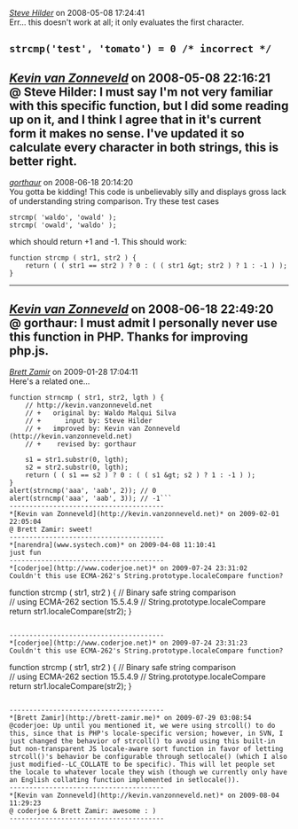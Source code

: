 *[Steve Hilder]()* on 2008-05-08 17:24:41  
Err... this doesn't work at all; it only evaluates the first character.

```strcmp('test', 'tomato') = 0 /* incorrect */```
---------------------------------------
*[Kevin van Zonneveld](http://kevin.vanzonneveld.net)* on 2008-05-08 22:16:21  
@ Steve Hilder: I must say I'm not very familiar with this specific function, but I did some reading up on it, and I think I agree that in it's current form it makes no sense. I've updated it so calculate every character in both strings, this is better right.
---------------------------------------
*[gorthaur]()* on 2008-06-18 20:14:20  
You gotta be kidding! This code is unbelievably silly and displays gross lack of understanding string comparison. Try these test cases
```
strcmp( 'waldo', 'owald' );
strcmp( 'owald', 'waldo' );
```
which should return +1 and -1.
This should work:
```
function strcmp ( str1, str2 ) {
    return ( ( str1 == str2 ) ? 0 : ( ( str1 &gt; str2 ) ? 1 : -1 ) );
}
```
---------------------------------------
*[Kevin van Zonneveld](http://kevin.vanzonneveld.net)* on 2008-06-18 22:49:20  
@ gorthaur: I must admit I personally never use this function in PHP. Thanks for improving php.js.
---------------------------------------
*[Brett Zamir](http://bahai-library.com)* on 2009-01-28 17:04:11  
Here's a related one...

```
function strncmp ( str1, str2, lgth ) {
    // http://kevin.vanzonneveld.net
    // +   original by: Waldo Malqui Silva
    // +      input by: Steve Hilder
    // +   improved by: Kevin van Zonneveld (http://kevin.vanzonneveld.net)
    // +    revised by: gorthaur

    s1 = str1.substr(0, lgth);
    s2 = str2.substr(0, lgth);
    return ( ( s1 == s2 ) ? 0 : ( ( s1 &gt; s2 ) ? 1 : -1 ) );
}
alert(strncmp('aaa', 'aab', 2)); // 0
alert(strncmp('aaa', 'aab', 3)); // -1```
---------------------------------------
*[Kevin van Zonneveld](http://kevin.vanzonneveld.net)* on 2009-02-01 22:05:04  
@ Brett Zamir: sweet!
---------------------------------------
*[narendra](www.systech.com)* on 2009-04-08 11:10:41  
just fun
---------------------------------------
*[coderjoe](http://www.coderjoe.net)* on 2009-07-24 23:31:02  
Couldn't this use ECMA-262's String.prototype.localeCompare function?

```
function strcmp ( str1, str2 ) {
    // Binary safe string comparison  
    // using ECMA-262 section 15.5.4.9
    // String.prototype.localeCompare    
    return str1.localeCompare(str2);
}
```

---------------------------------------
*[coderjoe](http://www.coderjoe.net)* on 2009-07-24 23:31:23  
Couldn't this use ECMA-262's String.prototype.localeCompare function?

```
function strcmp ( str1, str2 ) {
    // Binary safe string comparison  
    // using ECMA-262 section 15.5.4.9
    // String.prototype.localeCompare    
    return str1.localeCompare(str2);
}
```

---------------------------------------
*[Brett Zamir](http://brett-zamir.me)* on 2009-07-29 03:08:54  
@coderjoe: Up until you mentioned it, we were using strcoll() to do this, since that is PHP's locale-specific version; however, in SVN, I just changed the behavior of strcoll() to avoid using this built-in but non-transparent JS locale-aware sort function in favor of letting strcoll()'s behavior be configurable through setlocale() (which I also just modified--LC_COLLATE to be specific). This will let people set the locale to whatever locale they wish (though we currently only have an English collating function implemented in setlocale()).
---------------------------------------
*[Kevin van Zonneveld](http://kevin.vanzonneveld.net)* on 2009-08-04 11:29:23  
@ coderjoe & Brett Zamir: awesome : )
---------------------------------------
